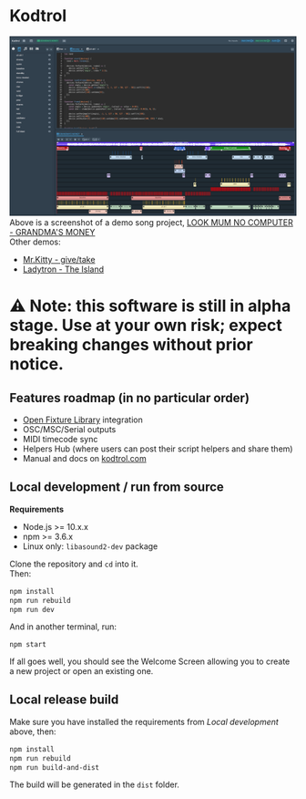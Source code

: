 # Kodtrol
![Kodtrol screenshot](screenshot.png)
Above is a screenshot of a demo song project, [LOOK MUM NO COMPUTER - GRANDMA'S MONEY](https://youtu.be/CueEGW6SlJ0)  
Other demos:
- [Mr.Kitty - give/take](https://youtu.be/cN45Z7AZOg0)
- [Ladytron - The Island](https://youtu.be/ogRdrisVTpc)

# ⚠️ Note: this software is still in alpha stage. Use at your own risk; expect breaking changes without prior notice.

## Features roadmap (in no particular order)
- [Open Fixture Library](https://open-fixture-library.org/) integration
- OSC/MSC/Serial outputs
- MIDI timecode sync
- Helpers Hub (where users can post their script helpers and share them)
- Manual and docs on [kodtrol.com](http://kodtrol.com)

## Local development / run from source

**Requirements**
- Node.js >= 10.x.x
- npm >= 3.6.x
- Linux only: `libasound2-dev` package

Clone the repository and `cd` into it.  
Then:
```
npm install
npm run rebuild
npm run dev
```
And in another terminal, run:
```
npm start
```
If all goes well, you should see the Welcome Screen allowing you to create a new project or open an existing one.

## Local release build
Make sure you have installed the requirements from *Local development* above, then:
```
npm install
npm run rebuild
npm run build-and-dist
```
The build will be generated in the `dist` folder.